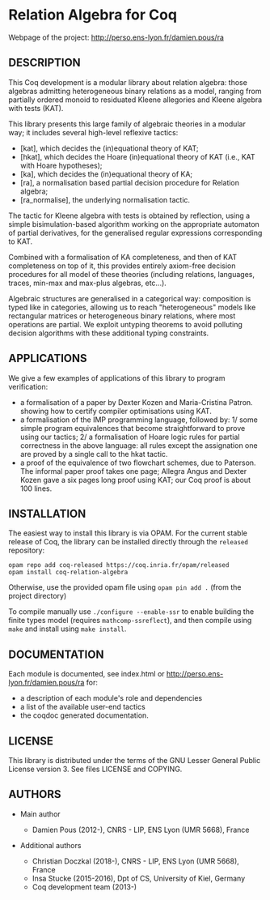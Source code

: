 
# Relation Algebra for Coq

Webpage of the project: http://perso.ens-lyon.fr/damien.pous/ra


## DESCRIPTION

This Coq development is a modular library about relation algebra:
those algebras admitting heterogeneous binary relations as a model,
ranging from partially ordered monoid to residuated Kleene allegories
and Kleene algebra with tests (KAT).

This library presents this large family of algebraic theories in a
modular way; it includes several high-level reflexive tactics:
 - [kat], which decides the (in)equational theory of KAT;
 - [hkat], which decides the Hoare (in)equational theory of KAT 
     (i.e., KAT with Hoare hypotheses);
 - [ka], which decides the (in)equational theory of KA;
 - [ra], a normalisation based partial decision procedure for Relation 
     algebra;
 - [ra_normalise], the underlying normalisation tactic.

The tactic for Kleene algebra with tests is obtained by reflection,
using a simple bisimulation-based algorithm working on the appropriate
automaton of partial derivatives, for the generalised regular
expressions corresponding to KAT.

Combined with a formalisation of KA completeness, and then of KAT
completeness on top of it, this provides entirely axiom-free decision
procedures for all model of these theories (including relations,
languages, traces, min-max and max-plus algebras, etc...).

Algebraic structures are generalised in a categorical way: composition
is typed like in categories, allowing us to reach "heterogeneous"
models like rectangular matrices or heterogeneous binary relations,
where most operations are partial. We exploit untyping theorems to
avoid polluting decision algorithms with these additional typing
constraints.


## APPLICATIONS

We give a few examples of applications of this library to program
verification:
- a formalisation of a paper by Dexter Kozen and Maria-Cristina Patron. 
  showing how to certify compiler optimisations using KAT.
- a formalisation of the IMP programming language, followed by: 1/ some
  simple program equivalences that become straightforward to prove
  using our tactics; 2/ a formalisation of Hoare logic rules for partial
  correctness in the above language: all rules except the assignation one 
  are proved by a single call to the hkat tactic.
- a proof of the equivalence of two flowchart schemes, due to
  Paterson. The informal paper proof takes one page; Allegra Angus and
  Dexter Kozen gave a six pages long proof using KAT; our Coq proof is
  about 100 lines.


## INSTALLATION

The easiest way to install this library is via OPAM. For the current
stable release of Coq, the library can be installed directly through
the `released` repository:
```
opam repo add coq-released https://coq.inria.fr/opam/released
opam install coq-relation-algebra
```
Otherwise, use the provided opam file using `opam pin add .` (from the project directory)

To compile manually use `./configure --enable-ssr` to enable building
the finite types model (requires `mathcomp-ssreflect`), and then
compile using `make` and install using `make install`.

## DOCUMENTATION

Each module is documented, see index.html or 
     http://perso.ens-lyon.fr/damien.pous/ra
for:
- a description of each module's role and dependencies
- a list of the available user-end tactics
- the coqdoc generated documentation.


## LICENSE

This library is distributed under the terms of the GNU Lesser General
Public License version 3. See files LICENSE and COPYING.


## AUTHORS

* Main author
  - Damien Pous (2012-), CNRS - LIP, ENS Lyon (UMR 5668), France
 
* Additional authors
  - Christian Doczkal (2018-), CNRS - LIP, ENS Lyon (UMR 5668), France
  - Insa Stucke (2015-2016), Dpt of CS, University of Kiel, Germany
  - Coq development team (2013-)
